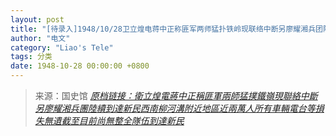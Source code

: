 ```yaml
---
layout: post
title: "[待录入]1948/10/28卫立煌电蒋中正称匪军两师猛扑铁岭现联络中断另廖耀湘兵团陆续到达新民西南柳河沟附近地区近两万人所有车辆电台等损失无遗截至目前尚无整全队伍到达新民"
author: "电文"
category: "Liao's Tele"
tags: 分类
date: 1948-10-28 00:00:00 +0800
---
```

> 来源：国史馆 [*原档链接：衛立煌電蔣中正稱匪軍兩師猛撲鐵嶺現聯絡中斷另廖耀湘兵團陸續到達新民西南柳河溝附近地區近兩萬人所有車輛電台等損失無遺截至目前尚無整全隊伍到達新民*](https://ahonline.drnh.gov.tw/index.php?act=Display/image/5894541jI28ZeP#6bJ)